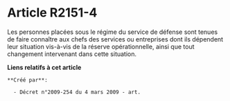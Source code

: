 # Article R2151-4

Les personnes placées sous le régime du service de défense sont tenues de faire connaître aux chefs des services ou
entreprises dont ils dépendent leur situation vis-à-vis de la réserve opérationnelle, ainsi que tout changement intervenant
dans cette situation.

**Liens relatifs à cet article**

	**Créé par**:

	  - Décret n°2009-254 du 4 mars 2009 - art.
